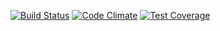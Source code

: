 [![Build Status](https://travis-ci.org/BitcoinComputer/php.svg?branch=0.1)](https://travis-ci.org/BitcoinComputer/php)
[![Code Climate](https://codeclimate.com/github/BitcoinComputer/php/badges/gpa.svg)](https://codeclimate.com/github/BitcoinComputer/php)
[![Test Coverage](https://codeclimate.com/github/BitcoinComputer/php/badges/coverage.svg)](https://codeclimate.com/github/BitcoinComputer/php/coverage)
